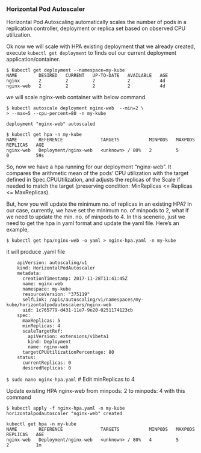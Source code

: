 ### Horizontal Pod Autoscaler

Horizontal Pod Autoscaling automatically scales the number of pods in a replication controller, deployment or replica set based on observed CPU utilization.

Ok now we will scale with HPA existing deployment that we already created, execute `kubectl get deployment` to finds out our current deployment application/container.

```shell
$ Kubectl get deployment --namespace=my-kube
NAME        DESIRED   CURRENT   UP-TO-DATE   AVAILABLE   AGE
nginx       2         2         2            2           4d
nginx-web   2         2         2            2           4d
```

we will scale nginx-web container with below command

    $ kubectl autoscale deployment nginx-web  --min=2 \ 
    > --max=5 --cpu-percent=80 -n my-kube

`deployment "nginx-web" autoscaled`

    $ kubectl get hpa -n my-kube
    NAME        REFERENCE              TARGETS           MINPODS   MAXPODS   REPLICAS   AGE
    nginx-web   Deployment/nginx-web   <unknown> / 80%   2         5         0          59s

So, now we have a hpa running for our deployment “nginx-web”. It compares the arithmetic mean of the pods’ CPU utilization with the target defined in Spec.CPUUtilization, and adjusts the replicas of the Scale if needed to match the target (preserving condition: MinReplicas <= Replicas <= MaxReplicas).

But, how you will update the minimum no. of replicas in an existing HPA? In our case, currently, we have set the minimum no. of minpods to 2, what if we need to update the min. no. of minpods to 4. In this scenerio, just we need to get the hpa in yaml format and update the yaml file. Here’s an example,

`$ kubectl get hpa/nginx-web -o yaml > nginx-hpa.yaml -n my-kube`

it will produce .yaml file 

        apiVersion: autoscaling/v1
        kind: HorizontalPodAutoscaler
        metadata:
          creationTimestamp: 2017-11-28T11:41:45Z
          name: nginx-web
          namespace: my-kube
          resourceVersion: "375119"
          selfLink: /apis/autoscaling/v1/namespaces/my-kube/horizontalpodautoscalers/nginx-web
          uid: 1c765779-d431-11e7-9e20-0251174123cb
        spec:
          maxReplicas: 5
          minReplicas: 4
          scaleTargetRef:
            apiVersion: extensions/v1beta1
            kind: Deployment
            name: nginx-web
          targetCPUUtilizationPercentage: 80
        status:
          currentReplicas: 0
          desiredReplicas: 0

`$ sudo nano nginx-hpa.yaml` # Edit minReplicas to 4

Update existing HPA nginx-web from minpods: 2 to minpods: 4 with this command

    $ kubectl apply -f nginx-hpa.yaml -n my-kube
    horizontalpodautoscaler "nginx-web" created

```shell
kubectl get hpa -n my-kube
NAME        REFERENCE              TARGETS           MINPODS   MAXPODS   REPLICAS   AGE
nginx-web   Deployment/nginx-web   <unknown> / 80%   4         5         2          1m
```




